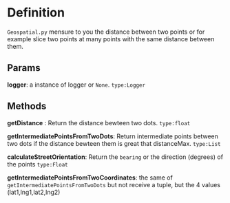 # Definition

`Geospatial.py` mensure to you the distance between two points or for example slice two points at many points with the same distance between them.

## Params

**logger**: a instance of logger or `None`. `type:Logger`


## Methods

**getDistance** : Return the distance bewteen two dots. `type:float`

**getIntermediatePointsFromTwoDots**: Return intermediate points between two dots if the distance bewteen them is great that distanceMax. `type:List`

**calculateStreetOrientation**: Return the `bearing` or the direction (degrees) of the points `type:Float`

**getIntermediatePointsFromTwoCoordinates**: the same of `getIntermediatePointsFromTwoDots` but not receive a tuple, but the 4 values (lat1,lng1,lat2,lng2)
